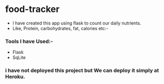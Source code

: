 # food-tracker
  *   I have created this app using flask to count our daily nutrients.
  *  Like, Protein, carbohydrates, fat, calories etc:-

### Tools I have Used:-
  *  Flask
  *  SqLite
  
### i have not deployed this project but We can deploy it simply at Heroku.

